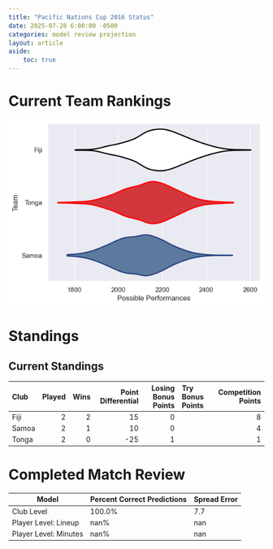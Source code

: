 ```yaml
---  
title: "Pacific Nations Cup 2016 Status"  
date: 2025-07-28 6:00:00 -0500  
categories: model review projection  
layout: article  
aside:  
    toc: true  
---
```

# Current Team Rankings


![Club Rankings](plots/rankings_Pacific_Nations_Cup_2016.png)
# Standings

## Current Standings


| Club   |   Played |   Wins |   Point Differential |   Losing Bonus Points | Try Bonus Points   |   Competition Points |
|:-------|---------:|-------:|---------------------:|----------------------:|:-------------------|---------------------:|
| Fiji   |        2 |      2 |                   15 |                     0 |                    |                    8 |
| Samoa  |        2 |      1 |                   10 |                     0 |                    |                    4 |
| Tonga  |        2 |      0 |                  -25 |                     1 |                    |                    1 |



# Completed Match Review


| Model | Percent Correct Predictions | Spread Error |
| ------ | ------ | ------ |
| Club Level | 100.0% | 7.7 |
| Player Level: Lineup | nan% | nan |
| Player Level: Minutes | nan% | nan |

